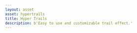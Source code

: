 ```yaml
---
layout: asset
asset: hypertrails
title: Hyper Trails
description: b'Easy to use and customizable trail effect.'
---
```

